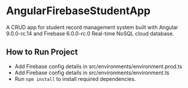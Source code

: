 # AngularFirebaseStudentApp

A CRUD app for student record management system built with Angular 9.0.0-rc.14 and Firebase 6.0.0-rc.0 Real-time NoSQL cloud database.

## How to Run Project
- Add Firebase config details in src/environments/environment.prod.ts
- Add Firebase config details in src/environments/environment.ts
- Run `npm install` to install required dependencies.
